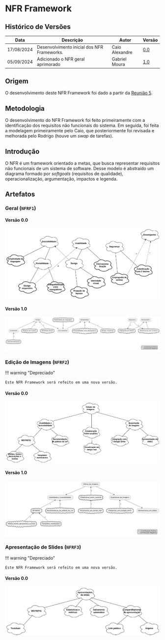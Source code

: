 # NFR Framework

## Histórico de Versões

| Data       | Descrição                                   | Autor          | Versão |
|------------|---------------------------------------------|----------------|--------|
| 17/08/2024 | Desenvolvimento inicial dos NFR Frameworks. | Caio Alexandre | [0.0](../../modelagem/nfr-framework.md)    |
| 05/09/2024 | Adicionado o NFR geral aprimorado | Gabriel Moura | [1.0](nfr-framework_corrigido.md)    |

## Origem

O desenvolvimento deste NFR Framework foi dado a partir da
[Reunião 5](../../atas/reuniao5.md).

## Metodologia

O desenvolvimento do NFR Framework foi feito primeiramente com a identificação
dos requisitos não funcionais do sistema. Em seguida, foi feita a modelagem
primeiramente pelo Caio, que posteriormente foi revisada e melhorada pelo
Rodrigo (houve um *swap* de tarefas).

## Introdução

O NFR é um framework orientado a metas, que busca representar requisitos não
funcionais de um sistema de software. Desse modelo é abstraído um diagrama
formado por *softgoals* (requisitos de qualidade), operacionalização,
argumentação, impactos e legenda.

## Artefatos

### Geral (`NFRF1`)

#### Versão 0.0

![NFR Framework - Geral](../../images/nfr-framework/v0.1/geral.png)

#### Versão 1.0

![NFR Framework - Geral](../../images/nfr-framework/v1.0/geral.png)

### Edição de Imagens (`NFRF2`)

!!! warning "Depreciado"

    Este NFR Framework será refeito em uma nova versão.

#### Versão 0.0

![NFR Framework - Edição de Imagens](../../images/nfr-framework/v0.0/edicao-de-imagens.png)

#### Versão 1.0

![NFR Framework - Geral](../../images/nfr-framework/v1.0/edicao_de_imagens.png)

### Apresentação de Slides (`NFRF3`)

!!! warning "Depreciado"

    Este NFR Framework será refeito em uma nova versão.

#### Versão 0.0

![NFR Framework - Edição de Imagens](../../images/nfr-framework/v0.0/apresentacao-de-slides.png)
